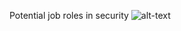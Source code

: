 Potential job roles in security
![alt-text](https://github.com/emilymaxima/Hack-Lab/blob/master/images/1337list_hires.png)
